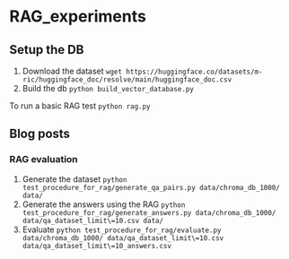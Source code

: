 # RAG_experiments

## Setup the DB
1. Download the dataset
```wget https://huggingface.co/datasets/m-ric/huggingface_doc/resolve/main/huggingface_doc.csv```
2. Build the db
```python build_vector_database.py```

To run a basic RAG test
```python rag.py```
## Blog posts

### RAG evaluation

1. Generate the dataset
```python test_procedure_for_rag/generate_qa_pairs.py data/chroma_db_1000/ data/```
2. Generate the answers using the RAG
```python test_procedure_for_rag/generate_answers.py data/chroma_db_1000/ data/qa_dataset_limit\=10.csv data/```
1. Evaluate
```python test_procedure_for_rag/evaluate.py data/chroma_db_1000/ data/qa_dataset_limit\=10.csv data/qa_dataset_limit\=10_answers.csv```

